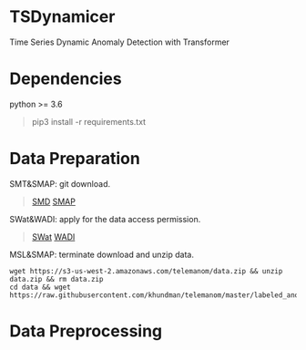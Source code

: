 # TSDynamicer
Time Series Dynamic Anomaly Detection with Transformer

# Dependencies
python >= 3.6
> pip3 install -r requirements.txt

# Data Preparation
SMT&SMAP: git download.
> [SMD](https://github.com/NetManAIOps/OmniAnomaly/tree/master/ServerMachineDataset)
> [SMAP](https://github.com/khundman/telemanom)

SWat&WADI: apply for the data access permission.
> [SWat](https://itrust.sutd.edu.sg/itrust-labs_datasets/dataset_info/)
> [WADI](https://itrust.sutd.edu.sg/itrust-labs_datasets/dataset_info/)

MSL&SMAP: terminate download and unzip data.
```shell
wget https://s3-us-west-2.amazonaws.com/telemanom/data.zip && unzip data.zip && rm data.zip
cd data && wget https://raw.githubusercontent.com/khundman/telemanom/master/labeled_anomalies.csv
```

# Data Preprocessing

